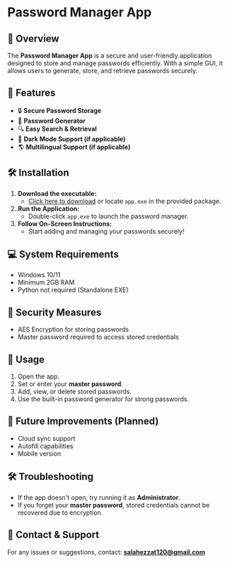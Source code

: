# Password Manager App

## 📌 Overview
The **Password Manager App** is a secure and user-friendly application designed to store and manage passwords efficiently. With a simple GUI, it allows users to generate, store, and retrieve passwords securely.

## 🎯 Features
- 🔒 **Secure Password Storage**  
- 🔑 **Password Generator**  
- 🔍 **Easy Search & Retrieval**  
- 🌙 **Dark Mode Support (if applicable)**  
- 🌎 **Multilingual Support (if applicable)**  

## 🛠 Installation
1. **Download the executable:**  
   - [Click here to download](#) or locate `app.exe` in the provided package.  
2. **Run the Application:**  
   - Double-click `app.exe` to launch the password manager.  
3. **Follow On-Screen Instructions:**  
   - Start adding and managing your passwords securely!  

## 💻 System Requirements
- Windows 10/11  
- Minimum 2GB RAM  
- Python not required (Standalone EXE)  

## 🔐 Security Measures
- AES Encryption for storing passwords  
- Master password required to access stored credentials  

## 📝 Usage
1. Open the app.  
2. Set or enter your **master password**.  
3. Add, view, or delete stored passwords.  
4. Use the built-in password generator for strong passwords.  

## 🚀 Future Improvements (Planned)
- Cloud sync support  
- Autofill capabilities  
- Mobile version  

## 🛠 Troubleshooting
- If the app doesn't open, try running it as **Administrator**.  
- If you forget your **master password**, stored credentials cannot be recovered due to encryption.  

## 💎 Contact & Support
For any issues or suggestions, contact: **salahezzat120@gmail.com**

